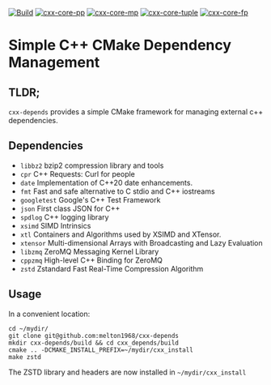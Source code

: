[![Build](https://github.com/melton1968/cxx-depends/actions/workflows/build.yaml/badge.svg)](https://github.com/melton1968/cxx-depends/actions/workflows/build.yaml)
[![cxx-core-pp](https://github.com/melton1968/cxx-depends/actions/workflows/build_cxx_core_pp.yaml/badge.svg)](https://github.com/melton1968/cxx-depends/actions/workflows/build_cxx_core_pp.yaml)
[![cxx-core-mp](https://github.com/melton1968/cxx-depends/actions/workflows/build_cxx_core_mp.yaml/badge.svg)](https://github.com/melton1968/cxx-depends/actions/workflows/build_cxx_core_mp.yaml)
[![cxx-core-tuple](https://github.com/melton1968/cxx-depends/actions/workflows/build_cxx_core_tuple.yaml/badge.svg)](https://github.com/melton1968/cxx-depends/actions/workflows/build_cxx_core_tuple.yaml)
[![cxx-core-fp](https://github.com/melton1968/cxx-depends/actions/workflows/build_cxx_core_fp.yaml/badge.svg)](https://github.com/melton1968/cxx-depends/actions/workflows/build_cxx_core_fp.yaml)

# Simple C++ CMake Dependency Management

## TLDR;

`cxx-depends` provides a simple CMake framework for managing external c++ dependencies. 

## Dependencies

- `libbz2` bzip2 compression library and tools
- `cpr` C++ Requests: Curl for people
- `date` Implementation of C++20 date enhancements.
- `fmt` Fast and safe alternative to C stdio and C++ iostreams
- `googletest` Google's C++ Test Framework
- `json` First class JSON for C++
- `spdlog` C++ logging library
- `xsimd` SIMD Intrinsics
- `xtl` Containers and Algorithms used by XSIMD and XTensor.
- `xtensor` Multi-dimensional Arrays with Broadcasting and Lazy Evaluation
- `libzmq` ZeroMQ Messaging Kernel Library
- `cppzmq` High-level C++ Binding for ZeroMQ
- `zstd` Zstandard Fast Real-Time Compression Algorithm


## Usage

In a convenient location:
```
cd ~/mydir/
git clone git@github.com:melton1968/cxx-depends
mkdir cxx-depends/build && cd cxx_depends/build
cmake .. -DCMAKE_INSTALL_PREFIX=~/mydir/cxx_install
make zstd
```
The ZSTD library and headers are now installed in `~/mydir/cxx_install`

